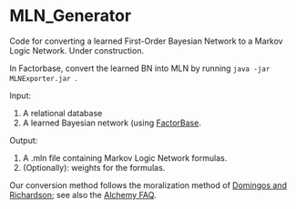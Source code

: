 # MLN_Generator
Code for converting a learned First-Order Bayesian Network to a Markov Logic Network.
Under construction.
 
In Factorbase, convert the learned BN into MLN by running `java -jar MLNExporter.jar `. 

Input: 

1. A relational database
2. A learned Bayesian network (using [FactorBase](https://github.com/sfu-cl-lab/FactorBase).

Output: 

1. A .mln file containing Markov Logic Network formulas. 
2. (Optionally): weights for the formulas.

Our conversion method follows the moralization method of [Domingos and Richardson](http://citeseer.ist.psu.edu/viewdoc/summary?doi=10.1.1.6.717); see also the [Alchemy FAQ](http://alchemy.cs.washington.edu/faq/).

